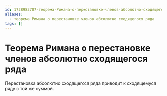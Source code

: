 ```yaml
---
id: 1728983707-теорема-Римана-о-перестановке-членов-абсолютно-сходящегося-ряда
aliases:
  - теорема Римана о перестановке членов абсолютно сходящегося ряда
tags: []
---
```


# Теорема Римана о перестановке членов абсолютно сходящегося ряда

Перестановка абсолютно сходящегося ряда приводит к сходящемуся ряду с той же суммой.

